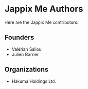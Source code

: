 Jappix Me Authors
=================

Here are the Jappix Me contributors:


Founders
--------

* Valérian Saliou
* Julien Barrier


Organizations
-------------

* Hakuma Holdings Ltd.